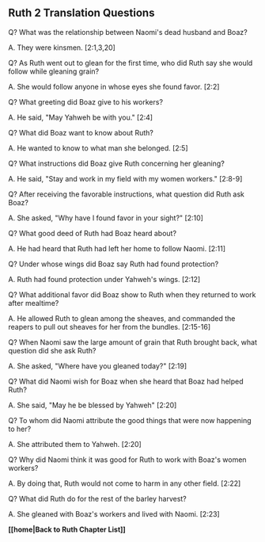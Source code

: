 ## Ruth 2 Translation Questions ##

Q? What was the relationship between Naomi's dead husband and Boaz?

A. They were kinsmen. [2:1,3,20]

Q? As Ruth went out to glean for the first time, who did Ruth say she would follow while gleaning grain?

A. She would follow anyone in whose eyes she found favor. [2:2]

Q? What greeting did Boaz give to his workers?

A. He said, "May Yahweh be with you." [2:4]

Q? What did Boaz want to know about Ruth?

A. He wanted to know to what man she belonged. [2:5]

Q? What instructions did Boaz give Ruth concerning her gleaning?

A. He said, "Stay and work in my field with my women workers." [2:8-9]

Q? After receiving the favorable instructions, what question did Ruth ask Boaz?

A. She asked, "Why have I found favor in your sight?" [2:10]

Q? What good deed of Ruth had Boaz heard about?

A. He had heard that Ruth had left her home to follow Naomi. [2:11]

Q? Under whose wings did Boaz say Ruth had found protection?

A. Ruth had found protection under Yahweh's wings. [2:12]

Q? What additional favor did Boaz show to Ruth when they returned to work after mealtime?

A. He allowed Ruth to glean among the sheaves, and commanded the reapers to pull out sheaves for her from the bundles. [2:15-16]

Q? When Naomi saw the large amount of grain that Ruth brought back, what question did she ask Ruth?

A. She asked, "Where have you gleaned today?" [2:19]

Q? What did Naomi wish for Boaz when she heard that Boaz had helped Ruth?

A. She said, "May he be blessed by Yahweh" [2:20]

Q? To whom did Naomi attribute the good things that were now happening to her?

A. She attributed them to Yahweh. [2:20]

Q? Why did Naomi think it was good for Ruth to work with Boaz's women workers?

A. By doing that, Ruth would not come to harm in any other field. [2:22]

Q? What did Ruth do for the rest of the barley harvest?

A. She gleaned with Boaz's workers and lived with Naomi. [2:23]

__[[home|Back to Ruth Chapter List]]__


